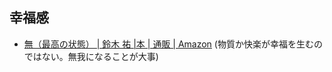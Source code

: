 ## 幸福感
- [無（最高の状態） | 鈴木 祐 |本 | 通販 | Amazon](https://www.amazon.co.jp/%E7%84%A1-%E6%9C%80%E9%AB%98%E3%81%AE%E7%8A%B6%E6%85%8B-%E9%88%B4%E6%9C%A8-%E7%A5%90/dp/4295405809?__mk_ja_JP=%E3%82%AB%E3%82%BF%E3%82%AB%E3%83%8A&crid=J1PXADX82UJ1&dchild=1&keywords=%E7%84%A1&qid=1635583142&sprefix=%E7%84%A1,aps,196&sr=8-1&linkCode=sl1&tag=yuchrszk-22&linkId=ff73f9f1b58472e644ca4dceac7b9ece&language=ja_JP&ref_=as_li_ss_tl)
(物質か快楽が幸福を生むのではない。無我になることが大事)